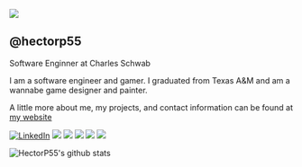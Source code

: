 ![](https://visitor-badge.glitch.me/badge?page_id=hectorp55.hectorp55)

<h2>@hectorp55</h2>
<p>Software Enginner at Charles Schwab</p>


<p>I am a software engineer and gamer. I graduated from Texas A&M and am a wannabe game designer and painter.</p>

A little more about me, my projects, and contact information can be found at <a href="https://puga-personalwebsite.web.app/">my website</a>

<p>
  <a href="https://www.linkedin.com/in/%F0%9F%95%B9juan-hector-puga-407469132/"><img src="https://img.shields.io/badge/LinkedIn--_.svg?style=social&logo=linkedin" alt="LinkedIn"></a>
  <a href="#"><img src="https://img.shields.io/badge/Angular-Expert-green?logo=angular"></a>
  <a href="#"><img src="https://img.shields.io/badge/HTML-Expert-green?logo=html5"></a>
  <a href="#"><img src="https://img.shields.io/badge/CSS-Expert-green?logo=css"></a>
  <a href="#"><img src="https://img.shields.io/badge/Unity-Enthusiast-blue?logo=unity"></a>
  <a href="#"><img src="https://img.shields.io/badge/Readable%20Code-Evangelist-blue"></a>
</p>

![HectorP55's github stats](https://github-readme-stats.vercel.app/api?username=hectorp55&show_icons=true&hide_border=true)
